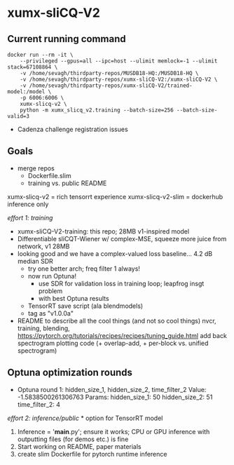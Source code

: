 # xumx-sliCQ-V2

## Current running command

```
docker run --rm -it \
    --privileged --gpus=all --ipc=host --ulimit memlock=-1 --ulimit stack=67108864 \
    -v /home/sevagh/thirdparty-repos/MUSDB18-HQ:/MUSDB18-HQ \
    -v /home/sevagh/thirdparty-repos/xumx-sliCQ-V2:/xumx-sliCQ-V2 \
    -v /home/sevagh/thirdparty-repos/xumx-sliCQ-V2/trained-model:/model \
    -p 6006:6006 \
    xumx-slicq-v2 \
    python -m xumx_slicq_v2.training --batch-size=256 --batch-size-valid=3
```

* Cadenza challenge registration issues

## Goals

* merge repos
    * Dockerfile.slim
    * training vs. public README

xumx-slicq-v2 = rich tensorrt experience
xumx-slicq-v2-slim = dockerhub inference only

*effort 1: training*
* xumx-sliCQ-V2-training: this repo; 28MB v1-inspired model
* Differentiable sliCQT-Wiener w/ complex-MSE, squeeze more juice from network, v1 28MB
* looking good and we have a complex-valued loss baseline... 4.2 dB median SDR
    * try one better arch; freq filter 1 always!
    * now run Optuna!
        * use SDR for validation loss in training loop; leapfrog insgt problem
        * with best Optuna results
    * TensorRT save script (ala blendmodels)
    * tag as "v1.0.0a"
* README to describe all the cool things (and not so cool things)
    nvcr, training, blending, <https://pytorch.org/tutorials/recipes/recipes/tuning_guide.html>
    add back spectrogram plotting code (+ overlap-add, + per-block vs. unified spectrogram)

## Optuna optimization rounds

* Optuna round 1: hidden_size_1, hidden_size_2, time_filter_2
    Value:  -1.5838500261306763
      Params:
        hidden_size_1: 50
        hidden_size_2: 51
        time_filter_2: 4

*effort 2: inference/public*
    * option for TensorRT model
1. Inference = '__main__.py'; ensure it works; CPU or GPU inference with outputting files (for demos etc.) is fine
1. Start working on README, paper materials
1. create slim Dockerfile for pytorch runtime inference
